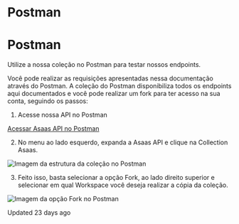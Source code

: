# Postman

# Postman

Utilize a nossa coleção no Postman para testar nossos endpoints.

Você pode realizar as requisições apresentadas nessa documentação através do Postman. A coleção do Postman disponibiliza todos os endpoints aqui documentados e você pode realizar um fork para ter acesso na sua conta, seguindo os passos:

1. Acesse nossa API no Postman

[Acessar Asaas API no Postman](https://app.getpostman.com/join-team?invite_code=35722161421040401156&target_code=35722161421040401156)

2. No menu ao lado esquerdo, expanda a Asaas API e clique na Collection Asaas.

![Imagem da estrutura da coleção no Postman](72c657e-image.png)

3. Feito isso, basta selecionar a opção Fork, ao lado direito superior e selecionar em qual Workspace você deseja realizar a cópia da coleção.

![Imagem da opção Fork no Postman](193ba4f-image.png)

Updated 23 days ago